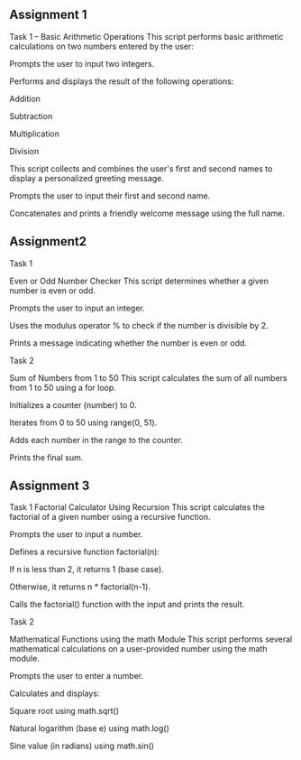 Assignment 1
--------------
Task 1 – Basic Arithmetic Operations
This script performs basic arithmetic calculations on two numbers entered by the user:

Prompts the user to input two integers.

Performs and displays the result of the following operations:

Addition

Subtraction

Multiplication

Division

This script collects and combines the user's first and second names to display a personalized greeting message.

Prompts the user to input their first and second name.

Concatenates and prints a friendly welcome message using the full name.

Assignment2
------------

Task 1

Even or Odd Number Checker
This script determines whether a given number is even or odd.

Prompts the user to input an integer.

Uses the modulus operator % to check if the number is divisible by 2.

Prints a message indicating whether the number is even or odd.

Task 2

Sum of Numbers from 1 to 50
This script calculates the sum of all numbers from 1 to 50 using a for loop.

Initializes a counter (number) to 0.

Iterates from 0 to 50 using range(0, 51).

Adds each number in the range to the counter.

Prints the final sum.

Assignment 3
---------------

Task 1
Factorial Calculator Using Recursion
This script calculates the factorial of a given number using a recursive function.

Prompts the user to input a number.

Defines a recursive function factorial(n):

If n is less than 2, it returns 1 (base case).

Otherwise, it returns n * factorial(n-1).

Calls the factorial() function with the input and prints the result.

Task 2

Mathematical Functions using the math Module
This script performs several mathematical calculations on a user-provided number using the math module.

Prompts the user to enter a number.

Calculates and displays:

Square root using math.sqrt()

Natural logarithm (base e) using math.log()

Sine value (in radians) using math.sin()